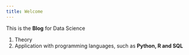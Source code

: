 ```yaml
---
title: Welcome
---
```


This is the **Blog** for Data Science

1. Theory
2. Application with programming languages, such as **Python, R and SQL**
